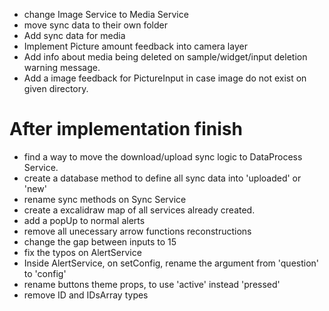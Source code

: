 - change Image Service to Media Service
- move sync data to their own folder
- Add sync data for media
- Implement Picture amount feedback into camera layer
- Add info about media being deleted on sample/widget/input deletion warning message.
- Add a image feedback for PictureInput in case image do not exist on given directory.

# After implementation finish
- find a way to move the download/upload sync logic to DataProcess Service.
- create a database method to define all sync data into 'uploaded' or 'new'
- rename sync methods on Sync Service
- create a excalidraw map of all services already created.
- add a popUp to normal alerts
- remove all unecessary arrow functions reconstructions
- change the gap between inputs to 15
- fix the typos on AlertService
- Inside AlertService, on setConfig, rename the argument from 'question' to 'config'
- rename buttons theme props, to use 'active' instead 'pressed'
- remove ID and IDsArray types